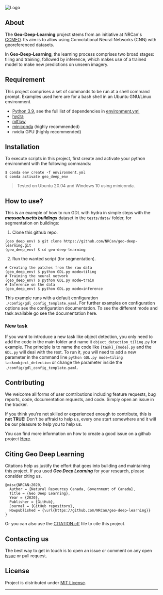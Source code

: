 
![Logo](./docs/img/logo.png)

## **About**

The **Geo-Deep-Learning** project stems from an initiative at NRCan's [CCMEO](https://www.nrcan.gc.ca/earth-sciences/geomatics/10776).  Its aim is to allow using Convolutional Neural Networks (CNN) with georeferenced datasets.

In **Geo-Deep-Learning**, the learning process comprises two broad stages: tiling and training, followed by inference, which makes use of a trained model to make new predictions on unseen imagery. 

## **Requirement**
This project comprises a set of commands to be run at a shell command prompt.  Examples used here are for a bash shell in an Ubuntu GNU/Linux environment.

- [Python 3.9](https://www.python.org/downloads/release/python-390/), see the full list of dependencies in [environment.yml](environment.yml)
- [hydra](https://hydra.cc/docs/intro/)
- [mlflow](https://mlflow.org/)
- [miniconda](https://docs.conda.io/en/latest/miniconda.html) (highly recommended)
- nvidia GPU (highly recommended)

## **Installation**
To execute scripts in this project, first create and activate your python environment with the following commands:  
```shell
$ conda env create -f environment.yml
$ conda activate geo_deep_env
```
> Tested on Ubuntu 20.04 and Windows 10 using miniconda.
> 
## **How to use?**
This is an example of how to run GDL with hydra in simple steps with the _**massachusetts buildings**_ dataset in the `tests/data/` folder, for segmentation on buildings: 

1. Clone this github repo.
```shell
(geo_deep_env) $ git clone https://github.com/NRCan/geo-deep-learning.git
(geo_deep_env) $ cd geo-deep-learning
```

2. Run the wanted script (for segmentation).
```shell
# Creating the patches from the raw data
(geo_deep_env) $ python GDL.py mode=tiling
# Training the neural network
(geo_deep_env) $ python GDL.py mode=train
# Inference on the data
(geo_deep_env) $ python GDL.py mode=inference
```

This example runs with a default configuration `./config/gdl_config_template.yaml`. For further examples on configuration options see the configuration documentation.
To see the different mode and task available go see the documentation here.

### New task
If you want to introduce a new task like object detection, you only need to add the code in the main folder and name it `object_detection_tiling.py` for example.
The principle is to name the code like `{task}_{mode}.py` and the `GDL.py` will deal with the rest. 
To run it, you will need to add a new parameter in the command line `python GDL.py mode=tiling task=object_detection` or change the parameter inside the `./config/gdl_config_template.yaml`.

## **Contributing**
We welcome all forms of user contributions including feature requests, bug reports, code, documentation requests, and code. Simply open an issue in the tracker.

If you think you're not skilled or experienced enough to contribute, this is **not TRUE**!
Don't be affraid to help us, every one start somewhere and it will be our pleasure to help you
to help us. 

You can find more information on how to create a good issue on a github project [Here](https://docs.github.com/en/issues/tracking-your-work-with-issues/creating-an-issue).

## **Citing Geo Deep Learning**
Citations help us justify the effort that goes into building and maintaining this project.
If you used _**Geo Deep Learning**_ for your research, please consider citing us.

```
@misc{NRCAN:2020,
  Author = {Natural Resources Canada, Government of Canada},
  Title = {Geo Deep Learning},
  Year = {2020},
  Publisher = {GitHub},
  Journal = {GitHub repository},
  Howpublished = {\url{https://github.com/NRCan/geo-deep-learning}}
}
```

Or you can also use the [CITATION.cff](https://github.com/NRCan/geo-deep-learning/blob/develop/CITATION.cff) file to cite this project.

## **Contacting us**
The best way to get in touch is to open an issue or comment on any open [issue](https://github.com/NRCan/geo-deep-learning/issues/new) or pull request. 

## **License**
Project is distributed under [MIT License](https://github.com/NRCan/geo-deep-learning/blob/develop/LICENSE).


---

[comment]: <> (## **Segmentation on RGB-NIR images with transfer learning**)

[comment]: <> (![img_rgb_nir]&#40;docs/img/rgb_nir.png&#41;)

[comment]: <> (This section present a different way to use a model with RGB-Nir images. For more informations on the implementation, see the article [Transfer Learning from RGB to Multi-band Imagery]&#40;https://www.azavea.com/blog/2019/08/30/transfer-learning-from-rgb-to-multi-band-imagery/&#41; frome [Azavea]&#40;https://www.azavea.com/&#41;.)

[comment]: <> (Specifications on this functionality:)

[comment]: <> (- At the moment this functionality is only available for the [Deeplabv3 &#40;backbone: resnet101&#41;]&#40;https://arxiv.org/abs/1706.05587&#41;)

[comment]: <> (- You may need to reduce the size of the `batch_size` to fit everything in the memory.)

[comment]: <> (To use this functionality, you will need to change the `global` section of your `yaml` file. The parameters to use this module are:)

[comment]: <> (```yaml)

[comment]: <> (# Global parameters)

[comment]: <> (global:)

[comment]: <> (  samples_size: 256)

[comment]: <> (  num_classes: 4  )

[comment]: <> (  data_path: /home/cauthier/data/)

[comment]: <> (  number_of_bands: 4               # <-- must be 4 for the R-G-B-NIR)

[comment]: <> (  model_name: deeplabv3_resnet101  # <-- must be deeplabv3_resnet101)

[comment]: <> (  task: segmentation               # <-- must be a segmentation task)

[comment]: <> (  num_gpus: 2)

[comment]: <> (  # Module to include the NIR)

[comment]: <> (  modalities: RGBN                 # <-- must be add)

[comment]: <> (  concatenate_depth: 'layer4'      # <-- must specify the point where the NIR will be add)

[comment]: <> (```)

[comment]: <> (The rest of the `yaml` don't have to change.The major changes are the `modalities`, `number_of_bands` and `concatenate_depth` parameters.)

[comment]: <> (If the model select is not `model_name: deeplabv3_resnet101`, but the `number_of_band = 4` and the `modalities = RGBN`, the model will train with the chosen architecture with a input image of 4 dimensions.)

[comment]: <> (Since we have the concatenation point for the **NIR** band only for the `deeplabv3_resnet101`, the `concatenate_depth` parameter option are layers in the `resnet101` backbone: 'conv1', 'maxpool', 'layer2', 'layer3' and 'layer4'.)

[comment]: <> (**Illustration of the principle will fellow soon**)
